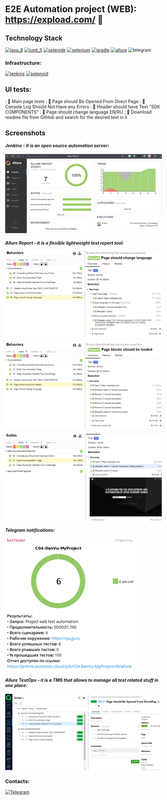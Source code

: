 # E2E Automation project (WEB): https://expload.com/ :ghost:

## Technology Stack
[<img src="https://github.com/SmileySpb/AutomationProject/blob/main/github/java.png" alt="java_8" width="100" height="100"/>](https://www.oracle.com/ru/java/technologies/javase-jre8-downloads.html)
[<img src="https://github.com/SmileySpb/AutomationProject/blob/main/github/junit_5.png" alt="junit_5" width="100" height="100"/>](https://junit.org/junit5/)
[<img src="https://github.com/SmileySpb/AutomationProject/blob/main/github/selenide.png" alt="selenide" width="100" height="100"/>](https://ru.selenide.org/)
[<img src="https://github.com/SmileySpb/AutomationProject/blob/main/github/selenium.png" alt="selenium" width="100" height="100"/>](https://www.selenium.dev/)
[<img src="https://github.com/SmileySpb/AutomationProject/blob/main/github/gradle.png" alt="gradle" width="100" height="100"/>](https://gradle.org/)
[<img src="https://github.com/SmileySpb/AutomationProject/blob/main/github/allure.png" alt="allure" width="100" height="100"/>](https://docs.qameta.io/allure/)
<img src="https://github.com/SmileySpb/AutomationProject/blob/main/github/telegram.png" alt="telegram" width="100" height="100"/>

### Infrastructure:

[<img src="https://github.com/SmileySpb/AutomationProject/blob/main/github/jenkins.png" alt="jenkins" width="100" height="100"/>](https://www.jenkins.io/)
[<img src="https://github.com/SmileySpb/AutomationProject/blob/main/github/selenoid.png" alt="selenoid" width="100" height="100"/>](https://aerokube.com/selenoid/latest/)

## UI tests:
: :mango: Main page tests 
: :banana: Page should Be Opened From Direct Page 
: :orange: Console Log Should Not Have any Errors 
: :strawberry: Header should have Text "SDK COMPONENTS" 
: :watermelon: Page should change language EN/RU 
; :grapes: Download readme file from GitHub and search for the desired text in it 


## Screenshots
#### *Jenkins - it is an open source automation server:*
![selenoid_screenshot](src/test/resources/images/Allure7Tests.png)


#### *Allure Report - it is a flexible lightweight test report tool:*
![selenoid_screenshot](src/test/resources/images/allure_with_steps.png)


![selenoid_screenshot](src/test/resources/images/allure_with_steps1.png)


![selenoid_screenshot](src/test/resources/images/allure_test_body.png)


#### *Telegram notifications:*
![selenoid_screenshot](src/test/resources/images/telegram.png)


#### *Allure TestOps - it is a TMS that allows to manage all test related stuff in one place:*
![selenoid_screenshot](src/test/resources/images/AllureTestOps.png)

### Contacts:

[![Telegram](https://img.shields.io/badge/-Telegram-0b0a1a?style=for-the-badge&logo=telegram&logoColor=27A0D9)](https://t.me/voinduha)